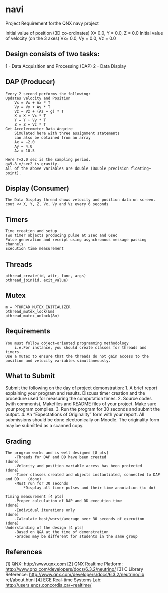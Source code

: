 navi
====

Project Requirement forthe QNX navy project

Initial value of position (3D co-ordinates)
X= 0.0, Y = 0.0, Z = 0.0
Initial value of velocity (on the 3 axes)
Vx= 0.0, Vy = 0.0, Vz = 0.0

Design consists of two tasks:
-----------------------------
1 - Data Acquisition and Processing (DAP)
2 - Data Display

DAP (Producer)
---
	Every 2 second performs the following:
	Updates velocity and Position
		Vx = Vx + Ax * T
		Vy = Vy + Ay * T
		Vz = Vz + (Az − g) * T
		X = X + Vx * T
		Y = Y + Vy * T
		Z = Z + Vz * T
	Get Accelerometer Data Acquire
		Simulated here with three assignment statements
		can also be obtained from an array
		Ax = −2.0
		Ay = 4.0
		Az = 10.5

	Here T=2.0 sec is the sampling period.
	g=9.8 m/sec2 is gravity. 
	All of the above variables are double (Double precision floating–point).

Display (Consumer)
-------
	The Data Display thread shows velocity and position data on screen.
	cout << X, Y, Z, Vx, Vy and Vz every 6 seconds

Timers
------
	Time creation and setup
	Two timer objects producing pulse at 2sec and 6sec
	Pulse generation and receipt using asynchronous message passing channels
	Execution time measurement

Threads
-------
	pthread_create(id, attr, func, args)
	pthread_join(id, exit_value)

Mutex
-----
	m = PTHREAD_MUTEX_INITIALIZER
	pthread_mutex_lock(&m)
	pthread_mutex_unlock(&m)
	
Requirements
-------------
	You must follow object–oriented programming methodology
		i.e.For instance, you should create classes for threads and timers.
	Use a mutex to ensure that the threads do not gain access to the position and velocity variables simultaneously.

What to Submit
--------------
Submit the following on the day of project demonstration:
	1. A brief report explaining your program and results. 
	Discuss timer creation and the procedure used for measuring the computation times.
	2. Source codes (with comments), Makefiles and README files of your project. 
	Make sure your program compiles.
	3. Run the program for 30 seconds and submit the output.
	4. An “Expectations of Originality” form with your report.
	All submissions should be done electronically on Moodle. 
	The originality form may be submitted as a scanned copy.
	
Grading
-------
	The program works and is well designed [8 pts]
		-Threads for DAP and DD have been created									(done)
		-Velocity and position variable access has been protected					(done)
		-Timer classes created and objects instantiated, connected to DAP and DD	(done)
		-Must run for 30 seconds
			*Display all timer pulses and their time annotation	(to do)
	
	Timing measurement [4 pts]
		-Proper calculation of DAP and DD execution time							(done)
		-Individual iterations only													(done)
		-Calculate best/worst/average over 30 seconds of execution  				(done)
	Understanding of the design [4 pts]
		-Based on Q&A at the time of demonstration
		-Grades may be different for students in the same group
			
References
----------
[1] QNX: http://www.qnx.com
[2] QNX Realtime Platform: http://www.qnx.com/developers/docs/6.3.2/neutrino/
[3] C Library Reference: http://www.qnx.com/developers/docs/6.3.2/neutrino/lib ref/about.html
[4] ECE Real-time Systems Lab: http://users.encs.concordia.ca/~realtime/
